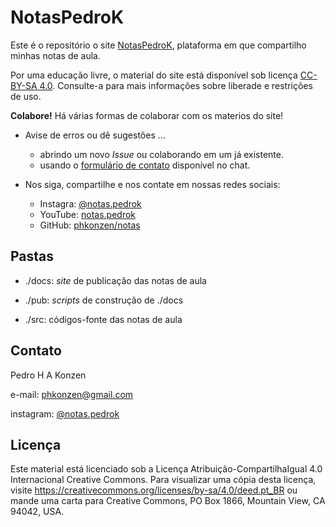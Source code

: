 # NotasPedroK

Este é o repositório o site [NotasPedroK](https://www.notaspedrok.com.br/notas), plataforma em que compartilho minhas notas de aula. 

Por uma educação livre, o material do site está disponível sob licença [CC-BY-SA 4.0](https://creativecommons.org/licenses/by-sa/4.0/deed.pt_BR). Consulte-a para mais informações sobre liberade e restrições de uso.

**Colabore!** Há várias formas de colaborar com os materios do site!

* Avise de erros ou dê sugestões ...

    * abrindo um novo _Issue_ ou colaborando em um já existente.
    * usando o [formulário de contato](https://notaspedrok.com.br/notas/contato.html) disponível no chat.

* Nos siga, compartilhe e nos contate em nossas redes sociais:

    * Instagra: [@notas.pedrok](https://www.instagram.com/notas.pedrok/)
    * YouTube: [notas.pedrok](https://www.youtube.com/channel/UCwutHKlKLgVj6IkFSUFBqoA)
    * GitHub: [phkonzen/notas](https://github.com/phkonzen/notas)

## Pastas

* ./docs: _site_ de publicação das notas de aula

* ./pub: _scripts_ de construção de ./docs

* ./src: códigos-fonte das notas de aula

## Contato

Pedro H A Konzen

e-mail: phkonzen@gmail.com

instagram: [@notas.pedrok](https://www.instagram.com/notas.pedrok/)

## Licença

Este material está licenciado sob a Licença Atribuição-CompartilhaIgual 4.0 Internacional Creative Commons. Para visualizar uma cópia desta licença, visite https://creativecommons.org/licenses/by-sa/4.0/deed.pt_BR ou mande uma carta para Creative Commons, PO Box 1866, Mountain View, CA 94042, USA.
